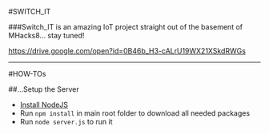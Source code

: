 #SWITCH_IT

###Switch_IT is an amazing IoT project straight out of the basement of MHacks8... stay tuned!

https://drive.google.com/open?id=0B46b_H3-cALrU19WX21XSkdRWGs

--------

#HOW-TOs

##...Setup the Server

- [Install NodeJS](http://www.nodejs.org)
- Run ```npm install``` in main root folder to download all needed packages
- Run ```node server.js``` to run it